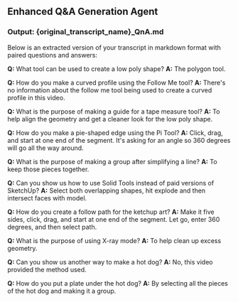## Enhanced Q&A Generation Agent
### Output: {original_transcript_name}_QnA.md

Below is an extracted version of your transcript in markdown format with paired questions and answers:

**Q:** What tool can be used to create a low poly shape?
**A:** The polygon tool.

**Q:** How do you make a curved profile using the Follow Me tool?
**A:** There's no information about the follow me tool being used to create a curved profile in this video.

**Q:** What is the purpose of making a guide for a tape measure tool?
**A:** To help align the geometry and get a cleaner look for the low poly shape.

**Q:** How do you make a pie-shaped edge using the Pi Tool?
**A:** Click, drag, and start at one end of the segment. It's asking for an angle so 360 degrees will go all the way around.

**Q:** What is the purpose of making a group after simplifying a line?
**A:** To keep those pieces together.

**Q:** Can you show us how to use Solid Tools instead of paid versions of SketchUp?
**A:** Select both overlapping shapes, hit explode and then intersect faces with model.

**Q:** How do you create a follow path for the ketchup art?
**A:** Make it five sides, click, drag, and start at one end of the segment. Let go, enter 360 degrees, and then select path.

**Q:** What is the purpose of using X-ray mode?
**A:** To help clean up excess geometry.

**Q:** Can you show us another way to make a hot dog?
**A:** No, this video provided the method used.

**Q:** How do you put a plate under the hot dog?
**A:** By selecting all the pieces of the hot dog and making it a group.